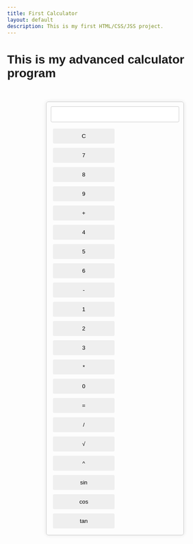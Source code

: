 ```yaml
---
title: First Calculator
layout: default
description: This is my first HTML/CSS/JSS project.
---
```

# This is my advanced calculator program
<head>
<meta charset="UTF-8">
<meta name="viewport" content="width=device-width, initial-scale=1.0">
<title>Advanced Calculator</title>
<style>
  body {
    font-family: Arial, sans-serif;
  }
  #calculator {
    width: 300px;
    margin: 50px auto;
    border: 1px solid #ccc;
    padding: 10px;
    border-radius: 5px;
    box-shadow: 0px 0px 10px rgba(0, 0, 0, 0.1);
  }
  input[type="text"] {
    width: 100%;
    padding: 10px;
    margin-bottom: 10px;
    border: 1px solid #ccc;
    border-radius: 3px;
  }
  button {
    width: 48%;
    padding: 10px;
    margin: 5px;
    border: none;
    border-radius: 3px;
    cursor: pointer;
  }
</style>
</head>
<body>
<div id="calculator">
  <input type="text" id="result" readonly>
  <button onclick="clearResult()">C</button>
  <button onclick="appendToResult('7')">7</button>
  <button onclick="appendToResult('8')">8</button>
  <button onclick="appendToResult('9')">9</button>
  <button onclick="appendToResult('+')">+</button>
  <button onclick="appendToResult('4')">4</button>
  <button onclick="appendToResult('5')">5</button>
  <button onclick="appendToResult('6')">6</button>
  <button onclick="appendToResult('-')">-</button>
  <button onclick="appendToResult('1')">1</button>
  <button onclick="appendToResult('2')">2</button>
  <button onclick="appendToResult('3')">3</button>
  <button onclick="appendToResult('*')">*</button>
  <button onclick="appendToResult('0')">0</button>
  <button onclick="calculateResult()">=</button>
  <button onclick="appendToResult('/')">/</button>
  <button onclick="calculateSqrt()">√</button>
  <button onclick="calculatePower()">^</button>
  <button onclick="calculateSin()">sin</button>
  <button onclick="calculateCos()">cos</button>
  <button onclick="calculateTan()">tan</button>
</div>
<script>
  function clearResult() {
    document.getElementById("result").value = "";
  }

  function appendToResult(value) {
    document.getElementById("result").value += value;
  }

  function calculateResult() {
    let result = eval(document.getElementById("result").value);
    document.getElementById("result").value = result;
  }

  function calculateSqrt() {
    let currentValue = parseFloat(document.getElementById("result").value);
    if (currentValue >= 0) {
      let result = Math.sqrt(currentValue);
      document.getElementById("result").value = result;
    } else {
      document.getElementById("result").value = "Error";
    }
  }

  function calculatePower() {
    let currentValue = parseFloat(document.getElementById("result").value);
    let exponent = parseFloat(prompt("Enter exponent:"));
    if (!isNaN(exponent)) {
      let result = Math.pow(currentValue, exponent);
      document.getElementById("result").value = result;
    } else {
      document.getElementById("result").value = "Error";
    }
  }

  function calculateSin() {
    let currentValue = parseFloat(document.getElementById("result").value);
    let result = Math.sin(currentValue);
    document.getElementById("result").value = result;
  }

  function calculateCos() {
    let currentValue = parseFloat(document.getElementById("result").value);
    let result = Math.cos(currentValue);
    document.getElementById("result").value = result;
  }

  function calculateTan() {
    let currentValue = parseFloat(document.getElementById("result").value);
    let result = Math.tan(currentValue);
    document.getElementById("result").value = result;
  }
</script>
</body>
